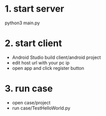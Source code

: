 
# 1. start server
python3 main.py

# 2. start client
- Android Studio build client/android project
- edit host url with your pc ip
- open app and click register button

# 3. run case
- open case/project
- run case/TestHelloWorld.py